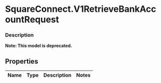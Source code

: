 # SquareConnect.V1RetrieveBankAccountRequest

### Description
**Note: This model is deprecated.**



## Properties
Name | Type | Description | Notes
------------ | ------------- | ------------- | -------------


